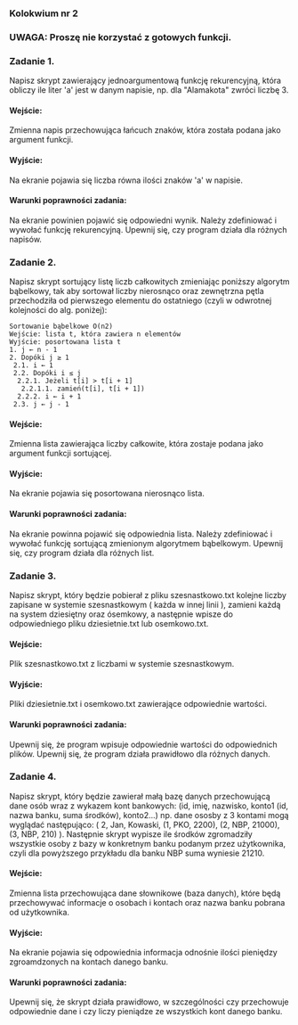 ### Kolokwium nr 2

### UWAGA: Proszę nie korzystać z gotowych funkcji.

### Zadanie 1.
Napisz skrypt zawierający jednoargumentową funkcję rekurencyjną, która obliczy ile liter 'a' jest w danym napisie, np. dla "Alamakota" zwróci liczbę 3. 
#### Wejście: 
Zmienna napis przechowująca łańcuch znaków, która została podana jako argument funkcji.
#### Wyjście: 
Na ekranie pojawia się liczba równa ilości znaków 'a' w napisie.
#### Warunki poprawności zadania: 
Na ekranie powinien pojawić się odpowiedni wynik. Należy zdefiniować i wywołać funkcję rekurencyjną. Upewnij się, czy program działa dla różnych napisów.

### Zadanie 2. 
Napisz skrypt sortujący listę liczb całkowitych zmieniając poniższy algorytm bąbelkowy, tak aby sortował liczby nierosnąco oraz zewnętrzna pętla przechodziła
od pierwszego elementu do ostatniego (czyli w odwrotnej kolejności do alg. poniżej): 

```
Sortowanie bąbelkowe O(n2)
Wejście: lista t, która zawiera n elementów
Wyjście: posortowana lista t
1. j ← n - 1
2. Dopóki j ≥ 1
 2.1. i ← 1
 2.2. Dopóki i ≤ j
  2.2.1. Jeżeli t[i] > t[i + 1]
   2.2.1.1. zamień(t[i], t[i + 1])
  2.2.2. i ← i + 1
 2.3. j ← j - 1
```
#### Wejście: 
Zmienna lista zawierająca liczby całkowite, która zostaje podana jako argument funkcji sortującej.
#### Wyjście: 
Na ekranie pojawia się posortowana nierosnąco lista.
#### Warunki poprawności zadania: 
Na ekranie powinna pojawić się odpowiednia lista. Należy zdefiniować i wywołać funkcję sortującą zmienionym algorytmem bąbelkowym. Upewnij się, czy program działa dla różnych list.

### Zadanie 3. 
Napisz skrypt, który będzie pobierał z pliku szesnastkowo.txt kolejne liczby zapisane w systemie szesnastkowym ( każda w innej linii ), zamieni każdą na system dziesiętny oraz ósemkowy,
a następnie wpisze do odpowiedniego pliku dziesietnie.txt lub osemkowo.txt.

#### Wejście:
Plik szesnastkowo.txt z liczbami w systemie szesnastkowym.
#### Wyjście:
Pliki dziesietnie.txt i osemkowo.txt zawierające odpowiednie wartości.
#### Warunki poprawności zadania:
Upewnij się, że program wpisuje odpowiednie wartości do odpowiednich plików. Upewnij się, że program działa prawidłowo dla różnych danych.


### Zadanie 4.
Napisz skrypt, który będzie zawierał małą bazę danych przechowującą dane osób wraz z wykazem kont bankowych: (id, imię, nazwisko, konto1 (id, nazwa banku, suma środków), konto2...)
np. dane ososby z 3 kontami mogą wyglądać następująco: ( 2, Jan, Kowaski, (1, PKO, 2200), (2, NBP, 21000), (3, NBP, 210) ). Następnie skrypt wypisze ile środków zgromadziły wszystkie
osoby z bazy w konkretnym banku podanym przez użytkownika, czyli dla powyższego przykładu dla banku NBP suma wyniesie 21210. 

#### Wejście:
 Zmienna lista przechowująca dane słownikowe (baza danych), które będą przechowywać informacje o osobach i kontach oraz nazwa banku pobrana od użytkownika.
#### Wyjście:
 Na ekranie pojawia się odpowiednia informacja odnośnie ilości pieniędzy zgroamdzonych na kontach danego banku.
#### Warunki poprawności zadania:
Upewnij się, że skrypt działa prawidłowo, w szczególności czy przechowuje odpowiednie dane i czy liczy pieniądze ze wszystkich kont danego banku.
